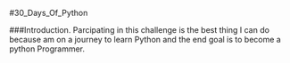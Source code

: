 #30_Days_Of_Python


###Introduction.
Parcipating in this challenge is the best thing I can do because am on a journey to learn Python  and the end goal is to become a python Programmer.
